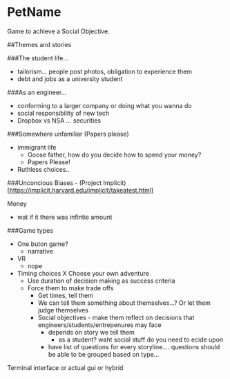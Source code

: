 # PetName
Game to achieve a Social Objective.

##Themes and stories

###The student life...
- tailorism... people post photos, obligation to experience them
- debt and jobs as a university student

###As an engineer...
- conforming to a larger company or doing what you wanna do
- social responsibility of new tech
- Dropbox vs NSA ... securities

###Somewhere unfamiliar (Papers please)
- immigrant life
	- Goose father, how do you decide how to spend your money?
	- Papers Please!
- Ruthless choices..

###Unconcious Biases
	- (Project Implicit) [https://implicit.harvard.edu/implicit/takeatest.html]


Money
- wat if it there was infintie amount

###Game types
- One buton game?
	- narrative
- VR
	- nope
- Timing choices X Choose your own adventure
	- Use duration of decision making as success criteria
	- Force them to make trade offs
		- Get times, tell them
		- We can tell them something about themselves...? Or let them judge themselves
		- Social objectives - make them reflect on decisions that engineers/students/entrepenures may face 
			- depends on story we tell them 
				- as a student? waht social stuff do you need to ecide upon
			- have list of questions for every storyline.... questions should be able to be grouped based on type...

Terminal interface or actual gui or hybrid